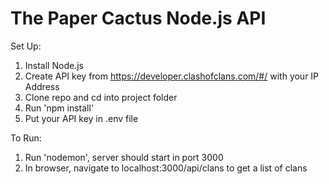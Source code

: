 # The Paper Cactus Node.js API

Set Up:

1. Install Node.js
2. Create API key from https://developer.clashofclans.com/#/ with your IP Address 
2. Clone repo and cd into project folder
3. Run 'npm install'
4. Put your API key in .env file

To Run:

1. Run 'nodemon', server should start in port 3000
2. In browser, navigate to localhost:3000/api/clans to get a list of clans 
